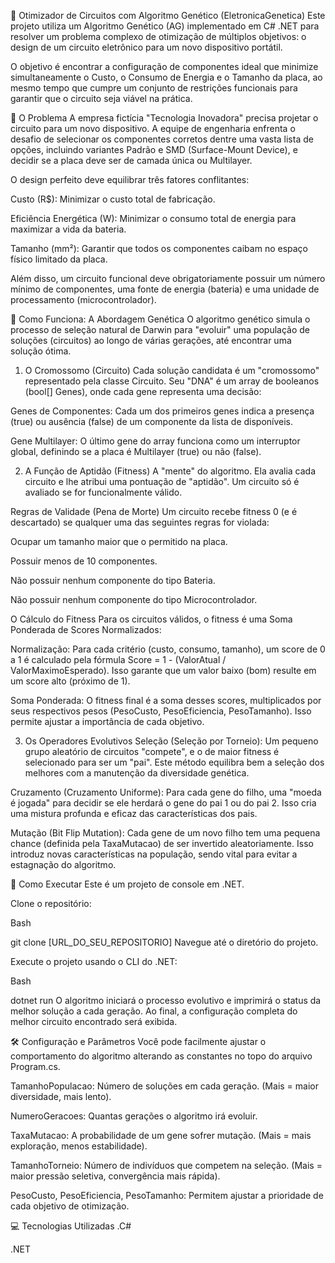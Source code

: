 ﻿🧬 Otimizador de Circuitos com Algoritmo Genético (EletronicaGenetica)
Este projeto utiliza um Algoritmo Genético (AG) implementado em C# .NET para resolver um problema complexo de otimização de múltiplos objetivos: o design de um circuito eletrônico para um novo dispositivo portátil.

O objetivo é encontrar a configuração de componentes ideal que minimize simultaneamente o Custo, o Consumo de Energia e o Tamanho da placa, ao mesmo tempo que cumpre um conjunto de restrições funcionais para garantir que o circuito seja viável na prática.

🎯 O Problema
A empresa fictícia "Tecnologia Inovadora" precisa projetar o circuito para um novo dispositivo. A equipe de engenharia enfrenta o desafio de selecionar os componentes corretos dentre uma vasta lista de opções, incluindo variantes Padrão e SMD (Surface-Mount Device), e decidir se a placa deve ser de camada única ou Multilayer.

O design perfeito deve equilibrar três fatores conflitantes:

Custo (R$): Minimizar o custo total de fabricação.

Eficiência Energética (W): Minimizar o consumo total de energia para maximizar a vida da bateria.

Tamanho (mm²): Garantir que todos os componentes caibam no espaço físico limitado da placa.

Além disso, um circuito funcional deve obrigatoriamente possuir um número mínimo de componentes, uma fonte de energia (bateria) e uma unidade de processamento (microcontrolador).

🧠 Como Funciona: A Abordagem Genética
O algoritmo genético simula o processo de seleção natural de Darwin para "evoluir" uma população de soluções (circuitos) ao longo de várias gerações, até encontrar uma solução ótima.

1. O Cromossomo (Circuito)
Cada solução candidata é um "cromossomo" representado pela classe Circuito. Seu "DNA" é um array de booleanos (bool[] Genes), onde cada gene representa uma decisão:

Genes de Componentes: Cada um dos primeiros genes indica a presença (true) ou ausência (false) de um componente da lista de disponíveis.

Gene Multilayer: O último gene do array funciona como um interruptor global, definindo se a placa é Multilayer (true) ou não (false).

2. A Função de Aptidão (Fitness)
A "mente" do algoritmo. Ela avalia cada circuito e lhe atribui uma pontuação de "aptidão". Um circuito só é avaliado se for funcionalmente válido.

Regras de Validade (Pena de Morte)
Um circuito recebe fitness 0 (e é descartado) se qualquer uma das seguintes regras for violada:

Ocupar um tamanho maior que o permitido na placa.

Possuir menos de 10 componentes.

Não possuir nenhum componente do tipo Bateria.

Não possuir nenhum componente do tipo Microcontrolador.

O Cálculo do Fitness
Para os circuitos válidos, o fitness é uma Soma Ponderada de Scores Normalizados:

Normalização: Para cada critério (custo, consumo, tamanho), um score de 0 a 1 é calculado pela fórmula Score = 1 - (ValorAtual / ValorMaximoEsperado). Isso garante que um valor baixo (bom) resulte em um score alto (próximo de 1).

Soma Ponderada: O fitness final é a soma desses scores, multiplicados por seus respectivos pesos (PesoCusto, PesoEficiencia, PesoTamanho). Isso permite ajustar a importância de cada objetivo.

3. Os Operadores Evolutivos
Seleção (Seleção por Torneio): Um pequeno grupo aleatório de circuitos "compete", e o de maior fitness é selecionado para ser um "pai". Este método equilibra bem a seleção dos melhores com a manutenção da diversidade genética.

Cruzamento (Cruzamento Uniforme): Para cada gene do filho, uma "moeda é jogada" para decidir se ele herdará o gene do pai 1 ou do pai 2. Isso cria uma mistura profunda e eficaz das características dos pais.

Mutação (Bit Flip Mutation): Cada gene de um novo filho tem uma pequena chance (definida pela TaxaMutacao) de ser invertido aleatoriamente. Isso introduz novas características na população, sendo vital para evitar a estagnação do algoritmo.

🚀 Como Executar
Este é um projeto de console em .NET.

Clone o repositório:

Bash

git clone [URL_DO_SEU_REPOSITORIO]
Navegue até o diretório do projeto.

Execute o projeto usando o CLI do .NET:

Bash

dotnet run
O algoritmo iniciará o processo evolutivo e imprimirá o status da melhor solução a cada geração. Ao final, a configuração completa do melhor circuito encontrado será exibida.

🛠️ Configuração e Parâmetros
Você pode facilmente ajustar o comportamento do algoritmo alterando as constantes no topo do arquivo Program.cs.

TamanhoPopulacao: Número de soluções em cada geração. (Mais = maior diversidade, mais lento).

NumeroGeracoes: Quantas gerações o algoritmo irá evoluir.

TaxaMutacao: A probabilidade de um gene sofrer mutação. (Mais = mais exploração, menos estabilidade).

TamanhoTorneio: Número de indivíduos que competem na seleção. (Mais = maior pressão seletiva, convergência mais rápida).

PesoCusto, PesoEficiencia, PesoTamanho: Permitem ajustar a prioridade de cada objetivo de otimização.

💻 Tecnologias Utilizadas
.C#

.NET